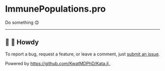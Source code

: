 # ImmunePopulations.pro

Do something :blush:

---

## :wave: :cowboy_hat_face: Howdy

To report a bug, request a feature, or leave a comment, just [submit an issue](https://github.com/KwatMDPhD/ImmunePopulations.pro/issues/new/choose).

Powered by https://github.com/KwatMDPhD/Kata.jl_
